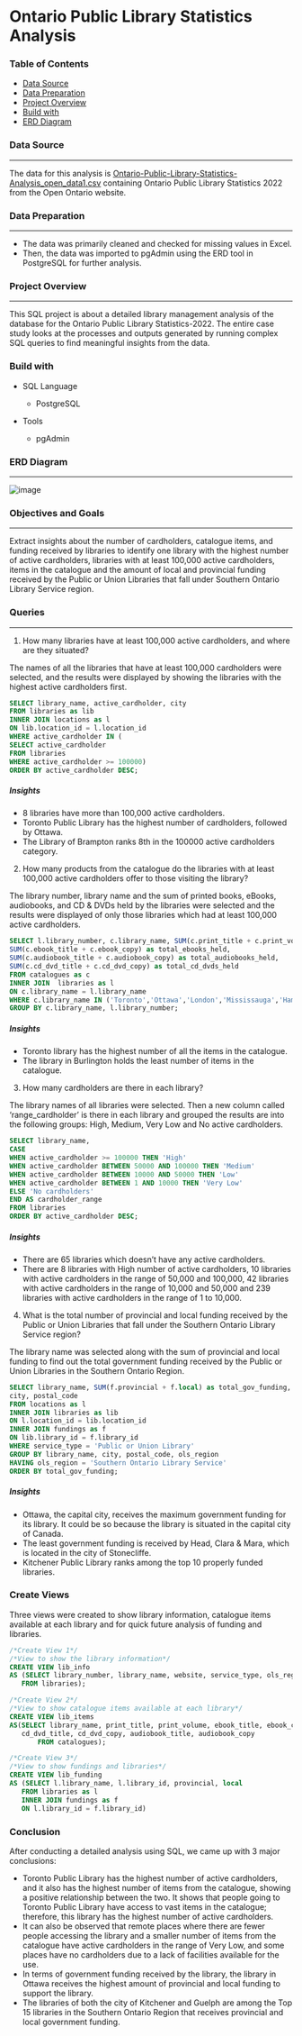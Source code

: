 # Ontario Public Library Statistics Analysis

### Table of Contents
- [Data Source](#data-source)
- [Data Preparation](#data-preparation)
- [Project Overview](#project-overview)
- [Build with](build-with)
- [ERD Diagram](erd-diagram)

### Data Source
---
The data for this analysis is [Ontario-Public-Library-Statistics-Analysis_open_data1.csv](https://github.com/bindiya-vakharia/Ontario-Public-Library-Statistics-Analysis/blob/main/ontario_public_library_statistics_2022_open_data1.csv) containing Ontario Public Library Statistics 2022 from the Open Ontario website.

### Data Preparation
---
- The data was primarily cleaned and checked for missing values in Excel.
- Then, the data was imported to pgAdmin using the ERD tool in PostgreSQL for further analysis.

### Project Overview
 ---
This SQL project is about a detailed library management analysis of the database for the Ontario Public Library Statistics-2022. The entire case study looks at the processes and outputs generated by running complex SQL queries to find meaningful insights from the data.

### Build with
- SQL Language
  - PostgreSQL

- Tools
  - pgAdmin

### ERD Diagram
---
![image](https://github.com/bindiya-vakharia/Ontario-Public-Library-Statistics-Analysis-/assets/161663134/adafd32b-0126-4b51-a0f3-35ddf4421abd)

### Objectives and Goals
---
Extract insights about the number of cardholders, catalogue items, and funding received by libraries to identify one library with the highest number of active cardholders, libraries with at least 100,000 active cardholders, items in the catalogue and the amount of local and provincial funding received by the Public or Union Libraries that fall under Southern Ontario Library Service region.

### Queries
---

1. How many libraries have at least 100,000 active cardholders, and where are they situated?

The names of all the libraries that have at least 100,000 cardholders were selected, and the results were displayed by showing the libraries with the highest active cardholders first.
```sql
SELECT library_name, active_cardholder, city
FROM libraries as lib
INNER JOIN locations as l
ON lib.location_id = l.location_id
WHERE active_cardholder IN (
SELECT active_cardholder
FROM libraries
WHERE active_cardholder >= 100000)
ORDER BY active_cardholder DESC;
```
##### Insights
- 8 libraries have more than 100,000 active cardholders.
- Toronto Public Library has the highest number of cardholders, followed by Ottawa.
- The Library of Brampton ranks 8th in the 100000 active cardholders category.

2. How many products from the catalogue do the libraries with at least 100,000 active cardholders offer to those visiting the library?

The library number, library name and the sum of printed books, eBooks, audiobooks, and CD & DVDs held by the libraries were selected and the results were displayed of only those libraries which had at least 100,000 active cardholders.

```sql
SELECT l.library_number, c.library_name, SUM(c.print_title + c.print_volume) as total_prinbooks_held,
SUM(c.ebook_title + c.ebook_copy) as total_ebooks_held,
SUM(c.audiobook_title + c.audiobook_copy) as total_audiobooks_held,
SUM(c.cd_dvd_title + c.cd_dvd_copy) as total_cd_dvds_held
FROM catalogues as c
INNER JOIN  libraries as l
ON c.library_name = l.library_name
WHERE c.library_name IN ('Toronto','Ottawa','London','Mississauga','Hamilton','Burlington','Markham','Brampton')
GROUP BY c.library_name, l.library_number;
```
##### Insights
- Toronto library has the highest number of all the items in the catalogue.
- The library in Burlington holds the least number of items in the catalogue.

3. How many cardholders are there in each library?

The library names of all libraries were selected. Then a new column called ‘range_cardholder’ is there in each library and grouped the results are into the following groups: High, Medium, Very Low and No active cardholders.

```sql
SELECT library_name,
CASE 
WHEN active_cardholder >= 100000 THEN 'High'
WHEN active_cardholder BETWEEN 50000 AND 100000 THEN 'Medium'
WHEN active_cardholder BETWEEN 10000 AND 50000 THEN 'Low'
WHEN active_cardholder BETWEEN 1 AND 10000 THEN 'Very Low'
ELSE 'No cardholders'
END AS cardholder_range
FROM libraries
ORDER BY active_cardholder DESC;
```

##### Insights
- There are 65 libraries which doesn’t have any active cardholders.
- There are 8 libraries with High number of active cardholders, 10 libraries with active cardholders in the range of 50,000 and 100,000, 42 libraries with active cardholders in the range of 10,000 and 50,000 and 239 libraries with active cardholders in the range of 1 to 10,000.

4. What is the total number of provincial and local funding received by the Public or Union Libraries that fall under the Southern Ontario Library Service region?

The library name was selected along with the sum of provincial and local funding to find out the total government funding received by the Public or Union Libraries in the Southern Ontario Region.
```sql
SELECT library_name, SUM(f.provincial + f.local) as total_gov_funding,
city, postal_code
FROM locations as l
INNER JOIN libraries as lib
ON l.location_id = lib.location_id
INNER JOIN fundings as f
ON lib.library_id = f.library_id
WHERE service_type = 'Public or Union Library'
GROUP BY library_name, city, postal_code, ols_region
HAVING ols_region = 'Southern Ontario Library Service'
ORDER BY total_gov_funding;
```

##### Insights
- Ottawa, the capital city, receives the maximum government funding for its library. It could be so because the library is situated in the capital city of Canada.
- The least government funding is received by Head, Clara & Mara, which is located in the city of Stonecliffe.
- Kitchener Public Library ranks among the top 10 properly funded libraries.

### Create Views
Three views were created to show library information, catalogue items available at each library and for quick future analysis of funding and libraries.

```sql
/*Create View 1*/
/*View to show the library information*/
CREATE VIEW lib_info
AS (SELECT library_number, library_name, website, service_type, ols_region
   FROM libraries);
```
```sql
/*Create View 2*/
/*View to show catalogue items available at each library*/
CREATE VIEW lib_items
AS(SELECT library_name, print_title, print_volume, ebook_title, ebook_copy,
   cd_dvd_title, cd_dvd_copy, audiobook_title, audiobook_copy
	   FROM catalogues);
```
```sql
/*Create View 3*/
/*View to show fundings and libraries*/
CREATE VIEW lib_funding
AS (SELECT l.library_name, l.library_id, provincial, local
   FROM libraries as l
   INNER JOIN fundings as f
   ON l.library_id = f.library_id)
```

### Conclusion
After conducting a detailed analysis using SQL, we came up with 3 major conclusions: 
- Toronto Public Library has the highest number of active cardholders, and it also has the highest number of items from the catalogue, showing a positive relationship between the two. It shows that people going to Toronto Public Library have access to vast items in the catalogue; therefore, this library has the highest number of active cardholders.
- It can also be observed that remote places where there are fewer people accessing the library and a smaller number of items from the catalogue have active cardholders in the range of Very Low, and some places have no cardholders due to a lack of facilities available for the use.
- In terms of government funding received by the library, the library in Ottawa receives the highest amount of provincial and local funding to support the library. 
- The libraries of both the city of Kitchener and Guelph are among the Top 15 libraries in the Southern Ontario Region that receives provincial and local government funding.


